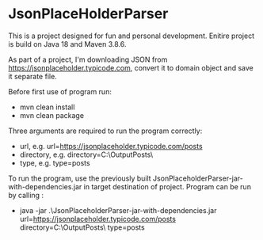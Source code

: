 # JsonPlaceHolderParser
This is a project designed for fun and personal development. 
Enitire project is build on Java 18 and Maven 3.8.6.

As part of a project, I'm downloading JSON from https://jsonplaceholder.typicode.com, convert it to domain object and save it separate file.
	
Before first use of program run:
- mvn clean install
- mvn clean package 

Three arguments are required to run the program correctly:
 - url, e.g. url=https://jsonplaceholder.typicode.com/posts
 - directory, e.g. directory=C:\OutputPosts\\
 - type, e.g. type=posts
 
 To run the program, use the previously built JsonPlaceholderParser-jar-with-dependencies.jar in target destination of project.
 Program can be run by calling :
 - java -jar .\JsonPlaceholderParser-jar-with-dependencies.jar url=https://jsonplaceholder.typicode.com/posts directory=C:\OutputPosts\ type=posts

